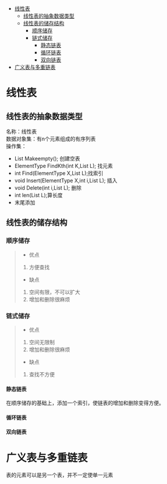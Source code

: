 - [线性表](#线性表)
  - [线性表的抽象数据类型](#线性表的抽象数据类型)
  - [线性表的储存结构](#线性表的储存结构)
    - [顺序储存](#顺序储存)
    - [链式储存](#链式储存)
      - [静态链表](#静态链表)
      - [循环链表](#循环链表)
      - [双向链表](#双向链表)
- [广义表与多重链表](#广义表与多重链表)
# 线性表
## 线性表的抽象数据类型
名称：线性表  
数据对象集：有n个元素组成的有序列表  
操作集：
* List Makeempty(); 创建空表
* ElementType FindKth(int K,List L); 找元素
* int Find(ElementType X,List L);找索引
* void Insert(ElementType X,int i,List L); 插入
* void Delete(int i,List L); 删除
* int len(List L);算长度
* 末尾添加

## 线性表的储存结构
### 顺序储存
>* 优点  
>1. 方便查找
>* 缺点
>1. 空间有限，不可以扩大
>2. 增加和删除很麻烦

### 链式储存
>* 优点  
>1. 空间无限制
>2. 增加和删除很麻烦
>* 缺点
>1. 查找不方便

#### 静态链表
在顺序储存的基础上，添加一个索引，使链表的增加和删除变得方便。  
#### 循环链表
#### 双向链表
# 广义表与多重链表
表的元素可以是另一个表，并不一定使单一元素  